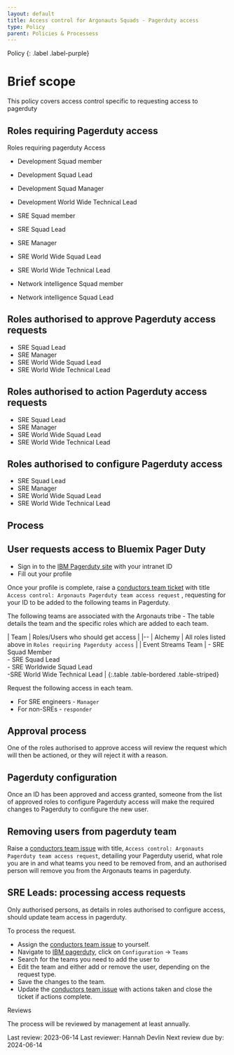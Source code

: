 ```yaml
---
layout: default
title: Access control for Argonauts Squads - Pagerduty access
type: Policy
parent: Policies & Processess
---
```


Policy
{: .label .label-purple}

# Brief scope

This policy covers access control specific to requesting access to pagerduty

## Roles requiring Pagerduty access

Roles requiring pagerduty Access

- Development Squad member
- Development Squad Lead
- Development Squad Manager
- Development World Wide Technical Lead

- SRE Squad member
- SRE Squad Lead
- SRE Manager
- SRE World Wide Squad Lead
- SRE World Wide Technical Lead

- Network intelligence Squad member
- Network intelligence Squad Lead

## Roles authorised to approve Pagerduty access requests
- SRE Squad Lead
- SRE Manager
- SRE World Wide Squad Lead
- SRE World Wide Technical Lead

## Roles authorised to action Pagerduty access requests
- SRE Squad Lead
- SRE Manager
- SRE World Wide Squad Lead
- SRE World Wide Technical Lead

## Roles authorised to configure Pagerduty access

- SRE Squad Lead
- SRE Manager
- SRE World Wide Squad Lead
- SRE World Wide Technical Lead

## Process

## User requests access to Bluemix Pager Duty

- Sign in to the [IBM Pagerduty site](https://ibm.pagerduty.com) with your intranet ID
- Fill out your profile

Once your profile is complete, raise a [conductors team ticket](https://github.ibm.com/alchemy-conductors/team/issues/new) with title `Access control: Argonauts Pagerduty team access request` , requesting for your ID to be added to the following teams in Pagerduty.

The following teams are associated with the Argonauts tribe - The table details the team and the specific roles which are added to each team.

| Team  | Roles/Users who should get access |
|--
| Alchemy | All roles listed above in `Roles requiring Pagerduty access` |
| Event Streams Team | - SRE Squad Member<br>- SRE Squad Lead<br>- SRE Worldwide Squad Lead<br>-SRE World Wide Technical Lead |
{:.table .table-bordered .table-striped}

Request the following access in each team.
- For SRE engineers - `Manager`
- For non-SREs - `responder`

## Approval process

One of the roles authorised to approve access will review the request which will then be actioned, or they will reject it with a reason.

## Pagerduty configuration

Once an ID has been approved and access granted, someone from the list of approved roles to configure Pagerduty access will make the required changes to Pagerduty to configure the new user.


## Removing users from pagerduty team

Raise a [conductors team issue] with title, `Access control: Argonauts Pagerduty team access request`, detailing your Pagerduty userid, what role you are in and what teams you need to be removed from, and an authorised person will remove you from the Argonauts teams in pagerduty.

## SRE Leads:  processing access requests

Only authorised persons, as details in roles authorised to configure access, should update team access in pagerduty.

To process the request.

- Assign the [conductors team issue] to yourself.
- Navigate to [IBM pagerduty], click on `Configuration` -> `Teams`
- Search for the teams you need to add the user to
- Edit the team and either add or remove the user, depending on the request type.
- Save the changes to the team.
- Update the [conductors team issue] with actions taken and close the ticket if actions complete.

[conductors team issue]: https://github.ibm.com/alchemy-conductors/team/issues
[IBM pagerduty]: https://ibm.pagerduty.com/

Reviews

The process will be reviewed by management at least annually.

Last review: 2023-06-14 Last reviewer: Hannah Devlin Next review due by: 2024-06-14
